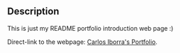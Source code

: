 ## Description
This is just my README portfolio introduction web page :)

Direct-link to the webpage: [Carlos Iborra's Portfolio](https://carlosiborra.github.io/carlosiborra/#projects).
